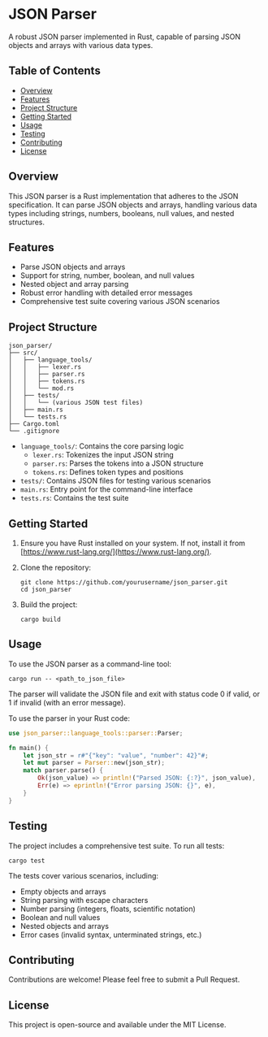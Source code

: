 # JSON Parser

A robust JSON parser implemented in Rust, capable of parsing JSON objects and arrays with various data types.

## Table of Contents

- [Overview](#overview)
- [Features](#features)
- [Project Structure](#project-structure)
- [Getting Started](#getting-started)
- [Usage](#usage)
- [Testing](#testing)
- [Contributing](#contributing)
- [License](#license)

## Overview

This JSON parser is a Rust implementation that adheres to the JSON specification. It can parse JSON objects and arrays, handling various data types including strings, numbers, booleans, null values, and nested structures.

## Features

- Parse JSON objects and arrays
- Support for string, number, boolean, and null values
- Nested object and array parsing
- Robust error handling with detailed error messages
- Comprehensive test suite covering various JSON scenarios

## Project Structure

```
json_parser/
├── src/
│   ├── language_tools/
│   │   ├── lexer.rs
│   │   ├── parser.rs
│   │   ├── tokens.rs
│   │   └── mod.rs
│   ├── tests/
│   │   └── (various JSON test files)
│   ├── main.rs
│   └── tests.rs
├── Cargo.toml
└── .gitignore
```

- `language_tools/`: Contains the core parsing logic
    - `lexer.rs`: Tokenizes the input JSON string
    - `parser.rs`: Parses the tokens into a JSON structure
    - `tokens.rs`: Defines token types and positions
- `tests/`: Contains JSON files for testing various scenarios
- `main.rs`: Entry point for the command-line interface
- `tests.rs`: Contains the test suite

## Getting Started

1. Ensure you have Rust installed on your system. If not, install it from [https://www.rust-lang.org/](https://www.rust-lang.org/).

2. Clone the repository:
   ```
   git clone https://github.com/yourusername/json_parser.git
   cd json_parser
   ```

3. Build the project:
   ```
   cargo build
   ```

## Usage

To use the JSON parser as a command-line tool:

```
cargo run -- <path_to_json_file>
```

The parser will validate the JSON file and exit with status code 0 if valid, or 1 if invalid (with an error message).

To use the parser in your Rust code:

```rust
use json_parser::language_tools::parser::Parser;

fn main() {
    let json_str = r#"{"key": "value", "number": 42}"#;
    let mut parser = Parser::new(json_str);
    match parser.parse() {
        Ok(json_value) => println!("Parsed JSON: {:?}", json_value),
        Err(e) => eprintln!("Error parsing JSON: {}", e),
    }
}
```

## Testing

The project includes a comprehensive test suite. To run all tests:

```
cargo test
```

The tests cover various scenarios, including:
- Empty objects and arrays
- String parsing with escape characters
- Number parsing (integers, floats, scientific notation)
- Boolean and null values
- Nested objects and arrays
- Error cases (invalid syntax, unterminated strings, etc.)

## Contributing

Contributions are welcome! Please feel free to submit a Pull Request.

## License

This project is open-source and available under the MIT License.
